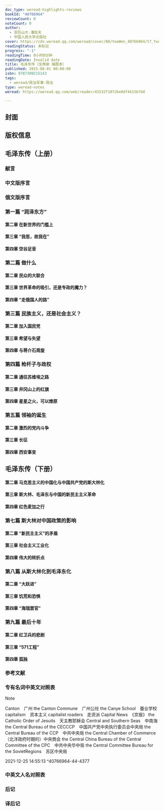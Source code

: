 ```yaml
---
doc_type: weread-highlights-reviews
bookId: "40766964"
reviewCount: 0
noteCount: 0
author:
  - 亚历山大·潘佐夫
  - 中国人民大学出版社
cover: https://cdn.weread.qq.com/weread/cover/80/YueWen_40766964/t7_YueWen_40766964.jpg
readingStatus: 未标记
progress: "-1"
readingTime: 0小时0分钟
readingDate: Invalid date
title: 毛泽东传（全两册 插图本）
published: 2015-08-01 00:00:00
isbn: 9787300215143
tags:
  - weread/政治军事-政治
type: weread-notes
weread: https://weread.qq.com/web/reader/41532f10726e0df4415b7dd

---
```



## 封面

## 版权信息

## 毛泽东传（上册）

### 献言

### 中文版序言

### 俄文版序言

### 第一篇 “润泽东方”

#### 第二章 在新世界的门槛上

#### 第三章 “我思，故我在”

#### 第四章 空谷足音

### 第二篇 做什么

#### 第二章 民众的大联合

#### 第三章 世界革命的吸引，还是专政的魔力？

#### 第四章 “走俄国人的路”

### 第三篇 民族主义，还是社会主义？

#### 第二章 加入国民党

#### 第三章 希望与失望

#### 第四章 与蒋介石周旋

### 第四篇 枪杆子与政权

#### 第二章 通往苏维埃之路

#### 第三章 井冈山上的红旗

#### 第四章 星星之火，可以燎原

### 第五篇 领袖的诞生

#### 第二章 激烈的党内斗争

#### 第三章 长征

#### 第四章 西安事变

## 毛泽东传（下册）

#### 第二章 马克思主义的中国化与中国共产党的斯大林化

#### 第三章 斯大林、毛泽东与中国的新民主主义革命

#### 第四章 红色麦加之行

### 第七篇 斯大林对中国政策的影响

#### 第二章 “新民主主义”的矛盾

#### 第三章 社会主义工业化

#### 第四章 伟大的转折点

### 第八篇 从斯大林化到毛泽东化

#### 第二章 “大跃进”

#### 第三章 饥荒和恐惧

#### 第四章 “海瑞罢官”

### 第九篇 最后十年

#### 第二章 红卫兵的悲剧

#### 第三章 “571工程”

#### 第四章 孤独

### 参考文献

### 专有名词中英文对照表

> [!NOTE] 
> Canton　广州
   the Canton Commune　广州公社
   the Canye School　蚕业学校
   capitalism　资本主义
   capitalist roaders　走资派
   Capital News　《京报》
   the Catholic Order of Jesuits　天主教耶稣会
   Central and Southern Seas　中南海
   the Central Bureau of the CECCCP　中国共产党中央执行委员会中央局
   the Central Bureau of the CCP　中共中央局
   the Central Chamber of Commerce　（北洋政府时期的）中央商会
   the Central China Bureau of the Central Committee of the CPC　中共中央华中局
   the Central Committee Bureau for the SovietRegions　苏区中央局
> 
> 2021-12-25 14:55:13 ^40766964-44-4377

### 中英文人名对照表

### 后记

### 译后记

